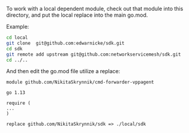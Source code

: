 To work with a local dependent module, check out that module into this
directory, and put the local replace into the main go.mod.

Example:

```bash
cd local
git clone  git@github.com:edwarnicke/sdk.git
cd sdk
git remote add upstream git@github.com:networkservicemesh/sdk.git
cd ../..
```

And then edit the go.mod file utilize a replace:

```vgo
module github.com/NikitaSkrynnik/cmd-forwarder-vppagent

go 1.13

require (
...
)

replace github.com/NikitaSkrynnik/sdk => ./local/sdk
```

